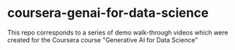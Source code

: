 # coursera-genai-for-data-science
This repo corresponds to a series of demo walk-through videos which were created for the Coursera course "Generative AI for Data Science"
